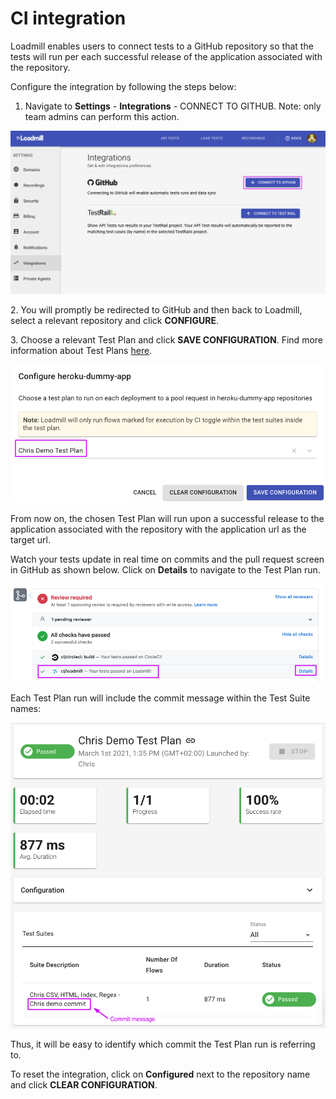 # CI integration

Loadmill enables users to connect tests to a GitHub repository so that the tests will run per each successful release of the application associated with the repository.

Configure the integration by following the steps below:

1. Navigate to **Settings** - **Integrations** - CONNECT TO GITHUB. Note: only team admins can perform this action.

![GitHub Integration Settings page](../../.gitbook/assets/screenshot-2021-03-01t123334.606.png)

&#x20;  2\. You will promptly be redirected to GitHub and then back to Loadmill, select a relevant repository and click **CONFIGURE**.&#x20;

&#x20;  3\. Choose a relevant Test Plan and click **SAVE CONFIGURATION**. Find more information about Test Plans [here](https://docs.loadmill.com/api-testing/test-plan).

![Selecting Test Plan](../../.gitbook/assets/screenshot-2021-03-01t154532.233.png)

From now on, the chosen Test Plan will run upon a successful release to the application associated with the repository with the application url as the target url.

Watch your tests update in real time on commits and the pull request screen in GitHub as shown below. Click on **Details** to navigate to the Test Plan run.

![Pull request screen](../../.gitbook/assets/screenshot-2021-03-01t160732.221.png)

Each Test Plan run will include the commit message within the Test Suite names:

![Test Plan run screen](../../.gitbook/assets/screenshot-2021-03-01t162452.885.png)

Thus, it will be easy to identify which commit the Test Plan run is referring to.

To reset the integration, click on **Configured** next to the repository name and click **CLEAR CONFIGURATION**.
